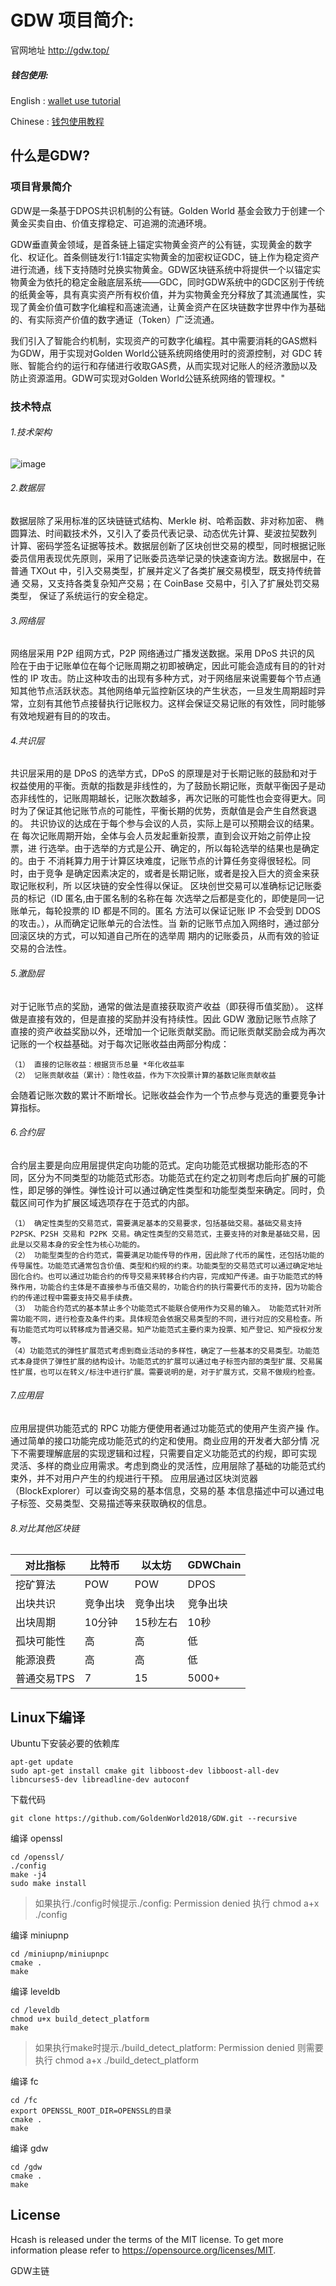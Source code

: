 GDW 项目简介:
=====================================

官网地址 http://gdw.top/

##### 钱包使用:


English : [wallet use tutorial](https://github.com/GDW2018/GDW/raw/master/gdw_project/API%20interface/gdw-docs%201.2.0%20documentation.pdf)


Chinese : [钱包使用教程](https://github.com/GDW2018/GDW/raw/master/gdw_project/API%20interface/gdw-docs%201.2.0%20documentation.pdf)


什么是GDW?
--------------
### 项目背景简介

GDW是一条基于DPOS共识机制的公有链。Golden World 基金会致力于创建一个黄金买卖自由、价值支撑稳定、可追溯的流通环境。

GDW垂直黄金领域，是首条链上锚定实物黄金资产的公有链，实现黄金的数字化、权证化。首条侧链发行1:1锚定实物黄金的加密权证GDC，链上作为稳定资产进行流通，线下支持随时兑换实物黄金。GDW区块链系统中将提供一个以锚定实物黄金为依托的稳定金融底层系统——GDC，同时GDW系统中的GDC区别于传统的纸黄金等，具有真实资产所有权价值，并为实物黄金充分释放了其流通属性，实现了黄金价值可数字化编程和高速流通，让黄金资产在区块链数字世界中作为基础的、有实际资产价值的数字通证（Token）广泛流通。

我们引入了智能合约机制，实现资产的可数字化编程。其中需要消耗的GAS燃料为GDW，用于实现对Golden World公链系统网络使用时的资源控制，对 GDC 转账、智能合约的运行和存储进行收取GAS费，从而实现对记账人的经济激励以及防止资源滥用。GDW可实现对Golden World公链系统网络的管理权。"

### 技术特点
###### 1.技术架构

![image](https://github.com/GDW2018/GDW/raw/master/gdw_project/picture/1.png)

###### 2.数据层
数据层除了采用标准的区块链链式结构、Merkle 树、哈希函数、非对称加密、
椭圆算法、时间戳技术外，又引入了委员代表记录、动态优先计算、斐波拉契数列
计算、密码学签名证据等技术。数据层创新了区块创世交易的模型，同时根据记账
委员信用表现优先原则，采用了记账委员选举记录的快速查询方法。数据层中，在
普通 TXOut 中，引入交易类型，扩展并定义了各类扩展交易模型，既支持传统普通
交易，又支持各类复杂知产交易；在 CoinBase 交易中，引入了扩展处罚交易类型，
保证了系统运行的安全稳定。

###### 3.网络层
网络层采用 P2P 组网方式，P2P 网络通过广播发送数据。采用 DPoS 共识的风
险在于由于记账单位在每个记账周期之初即被确定，因此可能会造成有目的的针对
性的 IP 攻击。防止这种攻击的出现有多种方式，对于网络层来说需要每个节点通
知其他节点活跃状态。其他网络单元监控新区块的产生状态，一旦发生周期超时异
常，立刻有其他节点接替执行记账权力。这样会保证交易记账的有效性，同时能够
有效地规避有目的的攻击。

###### 4.共识层
共识层采用的是 DPoS 的选举方式，DPoS 的原理是对于长期记账的鼓励和对于
权益使用的平衡。贡献的指数是非线性的，为了鼓励长期记账，贡献平衡因子是动
态非线性的，记账周期越长，记账次数越多，再次记账的可能性也会变得更大。同
时为了保证其他记账节点的可能性，平衡长期的优势，贡献值是会产生自然衰退的。
共识协议的达成在于每个参与会议的人员，实际上是可以预期会议的结果。在
每次记账周期开始，全体与会人员发起重新投票，直到会议开始之前停止投票，进
行选举。由于选举的方式是公开、确定的，所以每轮选举的结果也是确定的。由于
不消耗算力用于计算区块难度，记账节点的计算任务变得很轻松。同时，由于竞争
是确定因素决定的，或者是长期记账，或者是投入巨大的资金来获取记账权利，所
以区块链的安全性得以保证。
区块创世交易可以准确标记记账委员的标记（ID 匿名,由于匿名制的名称在每
次选举之后都是变化的，即使是同一记账单元，每轮投票的 ID 都是不同的。匿名
方法可以保证记账 IP 不会受到 DDOS 的攻击。），从而确定记账单元的合法性。当
新的记账节点加入网络时，通过部分回滚区块的方式，可以知道自己所在的选举周
期内的记账委员，从而有效的验证交易的合法性。

###### 5.激励层
对于记账节点的奖励，通常的做法是直接获取资产收益（即获得币值奖励）。
这样做是直接有效的，但是直接的奖励并没有持续性。因此 GDW 激励记账节点除了
直接的资产收益奖励以外，还增加一个记账贡献奖励。而记账贡献奖励会成为再次
记账的一个权益基础。对于每次记账收益由两部分构成：

    （1） 直接的记账收益：根据货币总量 *年化收益率
    （2） 记账贡献收益（累计）：隐性收益，作为下次投票计算的基数记账贡献收益
    
会随着记账次数的累计不断增长。记账收益会作为一个节点参与竞选的重要竞争计
算指标。

###### 6.合约层
合约层主要是向应用层提供定向功能的范式。定向功能范式根据功能形态的不
同，区分为不同类型的功能范式形态。功能范式在约定之初则考虑后向扩展的可能
性，即足够的弹性。弹性设计可以通过确定性类型和功能型类型来确定。同时，负
载区间可作为扩展区域选项存在于范式的内部。

    （1） 确定性类型的交易范式，需要满足基本的交易要求，包括基础交易。基础交易支持 P2PSK、P2SH 交易和 P2PK 交易。确定性类型的交易范式，主要支持的对象是基础交易，因此是以交易本身的安全性为核心功能的。
    （2） 功能型类型的合约范式，需要满足功能传导的作用，因此除了代币的属性，还包括功能的传导属性。功能范式通常包含价值、类型和约规的约束。功能类型的交易范式可以通过确定地址固化合约。也可以通过功能合约的传导交易来转移合约内容，完成知产传递。由于功能范式的特殊作用，功能合约主体是不直接参与币值交易的，功能合约的执行需要代币的支持，因为功能合约的传递过程中需要支持交易手续费。
    （3） 功能合约范式的基本禁止多个功能范式不能联合使用作为交易的输入。 功能范式针对所需功能不同，进行检查及条件约束。具体规范会依据交易类型的不同，进行对应的交易检查。所有功能范式均可以转移成为普通交易。知产功能范式主要约束为投票、知产登记、知产授权分发等。
    （4）功能范式的弹性扩展范式考虑到商业活动的多样性，确定了一些基本的交易类型。功能范式本身提供了弹性扩展的结构设计。功能范式的扩展可以通过电子标签内部的类型扩展、交易属性扩展，也可以在转义/标注中进行扩展。需要说明的是，对于扩展方式，交易不做规约检查。

###### 7.应用层
应用层提供功能范式的 RPC 功能方便使用者通过功能范式的使用产生资产操
作。通过简单的接口功能完成功能范式的约定和使用。商业应用的开发者大部分情
况下不需要理解底层的实现逻辑和过程，只需要自定义功能范式的约规，即可实现
灵活、多样的商业应用需求。考虑到商业的灵活性，应用层除了基础的功能范式约
束外，并不对用户产生的约规进行干预。
应用层通过区块浏览器（BlockExplorer）可以查询交易的基本信息，交易的基
本信息描述中可以通过电子标签、交易类型、交易描述等来获取确权的信息。

###### 8.对比其他区块链

对比指标| 比特币 | 以太坊| GDWChain
---|---|---|---|
挖矿算法 | POW | POW| DPOS | 
出块共识 | 竞争出块| 竞争出块 |竞争出块 | 
出块周期 | 10分钟| 15秒左右 | 10秒 | 
孤块可能性 | 高 | 高 | 低 | 
能源浪费 | 高 | 高 | 低 | 
普通交易TPS | 7| 15 | 5000+ | 


Linux下编译
-------------------

Ubuntu下安装必要的依赖库

```
apt-get update
sudo apt-get install cmake git libboost-dev libboost-all-dev libncurses5-dev libreadline-dev autoconf
```

下载代码

```
git clone https://github.com/GoldenWorld2018/GDW.git --recursive
```

编译 openssl

```
cd /openssl/
./config
make -j4
sudo make install
```
> 如果执行./config时候提示./config: Permission denied 执行 chmod a+x ./config

编译 miniupnp

```
cd /miniupnp/miniupnpc
cmake .
make
```

编译 leveldb

```
cd /leveldb
chmod u+x build_detect_platform
make
```
> 如果执行make时提示./build_detect_platform: Permission denied 则需要执行 chmod a+x ./build_detect_platform

编译 fc

```
cd /fc
export OPENSSL_ROOT_DIR=OPENSSL的目录
cmake .
make
```

编译 gdw

```
cd /gdw
cmake .
make
```

License
-------

Hcash is released under the terms of the MIT license. To get more information please refer to  https://opensource.org/licenses/MIT.

GDW主链